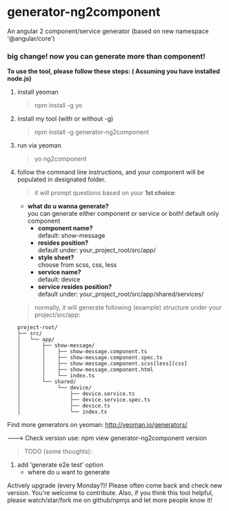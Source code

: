 # generator-ng2component
An angular 2 component/service generator (based on new namespace '@angular/core')
### big change! now you can generate more than component!  

**To use the tool, please follow these steps: ( Assuming you have installed node.js)**

1. install yeoman
    > npm install -g yo
    
2. install my tool (with or without -g)
    > npm install -g generator-ng2component
    
3. run via yeoman
    > yo ng2component
    
4. follow the command line instructions, and your component will be populated in designated folder.
    > it will prompt questions based on your **1st choice**:

    - **what do u wanna generate?**  
        you can generate either component or service or both! default only component
        - **component name?**  
            default: show-message  
        - **resides position?**  
            default under: your_project_root/src/app/  
        - **style sheet?**  
            choose from scss, css, less  
        - **service name?**  
            default: device  
        - **service resides position?**  
            default under: your_project_root/src/app/shared/services/

    > normally, it will generate following (example) structure under your project/src/app:

    ```
    project-root/
    ├── src/
    │   └── app/
    │       ├── show-message/
    │       │    ├── show-message.component.ts
    │       │    ├── show-message.component.spec.ts
    │       │    ├── show-message.component.scss[less][css]
    │       │    ├── show-message.component.html
    │       │    └── index.ts
    │       └── shared/
    │            └── device/
    │                ├── device.service.ts
    │                ├── device.service.spec.ts
    │                ├── device.ts
    │                └── index.ts
    ```

Find more generators on yeoman: http://yeoman.io/generators/

---> Check version use: npm view generator-ng2component version  

> TODO (some thoughts):  

1. add 'generate e2e test' option
    * where do u want to generate
    
Actively upgrade (every Monday?)! Please often come back and check new version. You're welcome to contribute. 
Also, if you think this tool helpful, please watch/star/fork me on github/npmjs and let more people know it!
